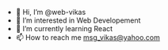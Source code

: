 - 👋 Hi, I’m @web-vikas
- 👀 I’m interested in Web Developement
- 🌱 I’m currently learning React
- 📫 How to reach me msg_vikas@yahoo.com

<!---
web-vikas/web-vikas is a ✨ special ✨ repository because its `README.md` (this file) appears on your GitHub profile.
You can click the Preview link to take a look at your changes.
--->
